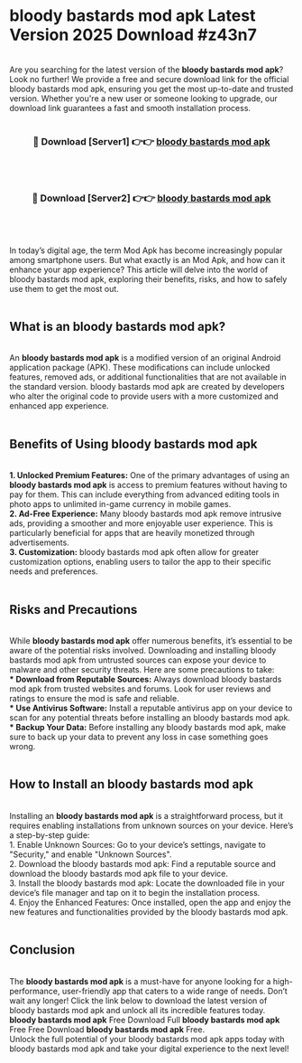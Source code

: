 # bloody bastards mod apk Latest Version 2025 Download #z43n7<br>
<br>
Are you searching for the latest version of the <strong>bloody bastards mod apk</strong>? Look no further! We provide a free and secure download link for the official bloody bastards mod apk, ensuring you get the most up-to-date and trusted version. Whether you're a new user or someone looking to upgrade, our download link guarantees a fast and smooth installation process.
<br>
<br>
<div align="center">
<h3>🔴 Download [Server1] 👉👉 <a href="https://modyolo.store/bloody_bastards_mod_apk">bloody bastards mod apk</a></h3><br>
<br>
<h3>🔴 Download [Server2] 👉👉 <a href="https://modyolo.store/=bloody_bastards_mod_apk">bloody bastards mod apk</a></h3><br>
</div>
<br>
<br>
In today’s digital age, the term Mod Apk has become increasingly popular among smartphone users. But what exactly is an Mod Apk, and how can it enhance your app experience? This article will delve into the world of bloody bastards mod apk, exploring their benefits, risks, and how to safely use them to get the most out.
<br>
<br>
<h2>What is an bloody bastards mod apk?</h2>
<br>
An <strong>bloody bastards mod apk</strong> is a modified version of an original Android application package (APK). These modifications can include unlocked features, removed ads, or additional functionalities that are not available in the standard version. bloody bastards mod apk are created by developers who alter the original code to provide users with a more customized and enhanced app experience.
<br>
<br>
<h2>Benefits of Using bloody bastards mod apk</h2>
<br>
<strong> 1. Unlocked Premium Features:</strong> One of the primary advantages of using an <strong>bloody bastards mod apk</strong> is access to premium features without having to pay for them. This can include everything from advanced editing tools in photo apps to unlimited in-game currency in mobile games.
<br>
<strong> 2. Ad-Free Experience:</strong> Many bloody bastards mod apk remove intrusive ads, providing a smoother and more enjoyable user experience. This is particularly beneficial for apps that are heavily monetized through advertisements.
<br>
<strong> 3. Customization:</strong> bloody bastards mod apk often allow for greater customization options, enabling users to tailor the app to their specific needs and preferences.
<br>
<br>
<h2>Risks and Precautions</h2>
<br>
While <strong>bloody bastards mod apk</strong> offer numerous benefits, it’s essential to be aware of the potential risks involved. Downloading and installing bloody bastards mod apk from untrusted sources can expose your device to malware and other security threats. Here are some precautions to take:
<br>
<strong> * Download from Reputable Sources:</strong> Always download bloody bastards mod apk from trusted websites and forums. Look for user reviews and ratings to ensure the mod is safe and reliable.
<br>
<strong> * Use Antivirus Software:</strong> Install a reputable antivirus app on your device to scan for any potential threats before installing an bloody bastards mod apk.
<br>
<strong> * Backup Your Data:</strong> Before installing any bloody bastards mod apk, make sure to back up your data to prevent any loss in case something goes wrong.
<br>
<br>
<h2>How to Install an bloody bastards mod apk</h2>
<br>
Installing an <strong>bloody bastards mod apk</strong> is a straightforward process, but it requires enabling installations from unknown sources on your device. Here’s a step-by-step guide:
<br>
 1. Enable Unknown Sources: Go to your device’s settings, navigate to "Security," and enable "Unknown Sources".
<br>
 2. Download the bloody bastards mod apk: Find a reputable source and download the bloody bastards mod apk file to your device.
<br>
 3. Install the bloody bastards mod apk: Locate the downloaded file in your device’s file manager and tap on it to begin the installation process.
<br>
 4. Enjoy the Enhanced Features: Once installed, open the app and enjoy the new features and functionalities provided by the bloody bastards mod apk.
<br>
<br>
<h2><strong>Conclusion</strong></h2>
<br>
The <strong>bloody bastards mod apk</strong> is a must-have for anyone looking for a high-performance, user-friendly app that caters to a wide range of needs. Don’t wait any longer! Click the link below to download the latest version of bloody bastards mod apk and unlock all its incredible features today.
<br>
<strong>bloody bastards mod apk</strong> Free Download Full <strong>bloody bastards mod apk</strong> Free Free Download <strong>bloody bastards mod apk</strong> Free.
<br>
Unlock the full potential of your bloody bastards mod apk apps today with bloody bastards mod apk and take your digital experience to the next level!


